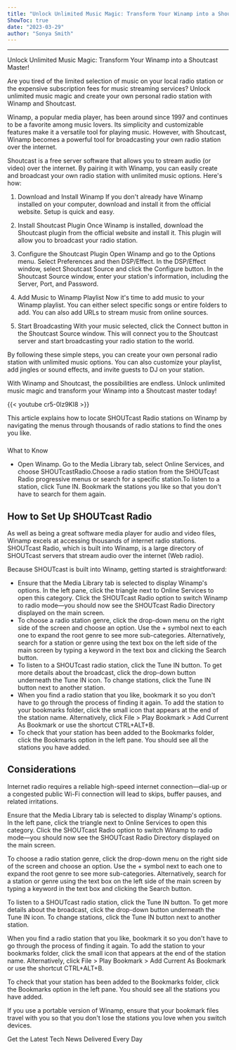 ```yaml
---
title: "Unlock Unlimited Music Magic: Transform Your Winamp into a Shoutcast Master!"
ShowToc: true 
date: "2023-03-29"
author: "Sonya Smith"
---
```

*****
Unlock Unlimited Music Magic: Transform Your Winamp into a Shoutcast Master!

Are you tired of the limited selection of music on your local radio station or the expensive subscription fees for music streaming services? Unlock unlimited music magic and create your own personal radio station with Winamp and Shoutcast.

Winamp, a popular media player, has been around since 1997 and continues to be a favorite among music lovers. Its simplicity and customizable features make it a versatile tool for playing music. However, with Shoutcast, Winamp becomes a powerful tool for broadcasting your own radio station over the internet.

Shoutcast is a free server software that allows you to stream audio (or video) over the internet. By pairing it with Winamp, you can easily create and broadcast your own radio station with unlimited music options. Here's how:

1. Download and Install Winamp
If you don't already have Winamp installed on your computer, download and install it from the official website. Setup is quick and easy.

2. Install Shoutcast Plugin
Once Winamp is installed, download the Shoutcast plugin from the official website and install it. This plugin will allow you to broadcast your radio station.

3. Configure the Shoutcast Plugin
Open Winamp and go to the Options menu. Select Preferences and then DSP/Effect. In the DSP/Effect window, select Shoutcast Source and click the Configure button. In the Shoutcast Source window, enter your station's information, including the Server, Port, and Password.

4. Add Music to Winamp Playlist
Now it's time to add music to your Winamp playlist. You can either select specific songs or entire folders to add. You can also add URLs to stream music from online sources.

5. Start Broadcasting
With your music selected, click the Connect button in the Shoutcast Source window. This will connect you to the Shoutcast server and start broadcasting your radio station to the world.

By following these simple steps, you can create your own personal radio station with unlimited music options. You can also customize your playlist, add jingles or sound effects, and invite guests to DJ on your station.

With Winamp and Shoutcast, the possibilities are endless. Unlock unlimited music magic and transform your Winamp into a Shoutcast master today!

{{< youtube cr5-0lz9KI8 >}} 




This article explains how to locate SHOUTcast Radio stations on Winamp by navigating the menus through thousands of radio stations to find the ones you like.

 
### 
What to Know
 
- Open Winamp. Go to the Media Library tab, select Online Services, and choose SHOUTcastRadio.Choose a radio station from the SHOUTcast Radio progressive menus or search for a specific station.To listen to a station, click Tune IN. Bookmark the stations you like so that you don't have to search for them again.

 
##   How to Set Up SHOUTcast Radio  
 

As well as being a great software media player for audio and video files, Winamp excels at accessing thousands of internet radio stations. SHOUTcast Radio, which is built into Winamp, is a large directory of SHOUTcast servers that stream audio over the internet (Web radio).

 

Because SHOUTcast is built into Winamp, getting started is straightforward:

 
- Ensure that the Media Library tab is selected to display Winamp's options. In the left pane, click the triangle next to Online Services to open this category. Click the SHOUTcast Radio option to switch Winamp to radio mode—you should now see the SHOUTcast Radio Directory displayed on the main screen.
 - To choose a radio station genre, click the drop-down menu on the right side of the screen and choose an option. Use the + symbol next to each one to expand the root genre to see more sub-categories. Alternatively, search for a station or genre using the text box on the left side of the main screen by typing a keyword in the text box and clicking the Search button.
 - To listen to a SHOUTcast radio station, click the Tune IN button. To get more details about the broadcast, click the drop-down button underneath the Tune IN icon. To change stations, click the Tune IN button next to another station.
 - When you find a radio station that you like, bookmark it so you don't have to go through the process of finding it again. To add the station to your bookmarks folder, click the small icon that appears at the end of the station name. Alternatively, click File > Play Bookmark > Add Current As Bookmark or use the shortcut CTRL+ALT+B.
 - To check that your station has been added to the Bookmarks folder, click the Bookmarks option in the left pane. You should see all the stations you have added.

 
##   Considerations  
 

Internet radio requires a reliable high-speed internet connection—dial-up or a congested public Wi-Fi connection will lead to skips, buffer pauses, and related irritations.

 

Ensure that the Media Library tab is selected to display Winamp's options. In the left pane, click the triangle next to Online Services to open this category. Click the SHOUTcast Radio option to switch Winamp to radio mode—you should now see the SHOUTcast Radio Directory displayed on the main screen.

 

To choose a radio station genre, click the drop-down menu on the right side of the screen and choose an option. Use the + symbol next to each one to expand the root genre to see more sub-categories. Alternatively, search for a station or genre using the text box on the left side of the main screen by typing a keyword in the text box and clicking the Search button.

 

To listen to a SHOUTcast radio station, click the Tune IN button. To get more details about the broadcast, click the drop-down button underneath the Tune IN icon. To change stations, click the Tune IN button next to another station.

 

When you find a radio station that you like, bookmark it so you don't have to go through the process of finding it again. To add the station to your bookmarks folder, click the small icon that appears at the end of the station name. Alternatively, click File > Play Bookmark > Add Current As Bookmark or use the shortcut CTRL+ALT+B.

 

To check that your station has been added to the Bookmarks folder, click the Bookmarks option in the left pane. You should see all the stations you have added.

 

If you use a portable version of Winamp, ensure that your bookmark files travel with you so that you don't lose the stations you love when you switch devices.

 

Get the Latest Tech News Delivered Every Day




